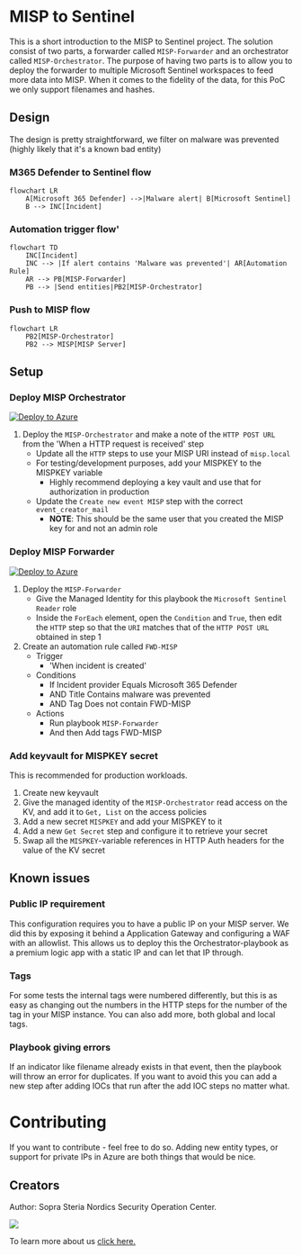 # MISP to Sentinel

This is a short introduction to the MISP to Sentinel project. The solution consist of two parts, a forwarder called `MISP-Forwarder` and an orchestrator called `MISP-Orchestrator`. The purpose of having two parts is to allow you to deploy the forwarder to multiple Microsoft Sentinel workspaces to feed more data into MISP. When it comes to the fidelity of the data, for this PoC we only support filenames and hashes.

## Design

The design is pretty straightforward, we filter on malware was prevented (highly likely that it's a known bad entity)

### M365 Defender to Sentinel flow

```mermaid
flowchart LR
    A[Microsoft 365 Defender] -->|Malware alert| B[Microsoft Sentinel]
    B --> INC[Incident]
```

### Automation trigger flow'
```mermaid
flowchart TD
    INC[Incident]    
    INC --> |If alert contains 'Malware was prevented'| AR[Automation Rule]
    AR --> PB[MISP-Forwarder]
    PB --> |Send entities|PB2[MISP-Orchestrator]
```

### Push to MISP flow

```mermaid
flowchart LR
    PB2[MISP-Orchestrator]
    PB2 --> MISP[MISP Server]
```

## Setup

### Deploy MISP Orchestrator

[![Deploy to Azure](https://aka.ms/deploytoazurebutton)](https://portal.azure.com/#create/Microsoft.Template/uri/https%3A%2F%2Fraw.githubusercontent.com%2FAzure%2FAzure-Sentinel%2Fmaster%2FPlaybooks%2F2S-Sentinel2MISP%2FMISP-Orchestrator%2Fazuredeploy.json)

1. Deploy the `MISP-Orchestrator` and make a note of the `HTTP POST URL` from the 'When a HTTP request is received' step
    * Update all the `HTTP` steps to use your MISP URI instead of `misp.local`
    * For testing/development purposes, add your MISPKEY to the MISPKEY variable
        * Highly recommend deploying a key vault and use that for authorization in production
    * Update the `Create new event MISP` step with the correct `event_creator_mail` 
        * **NOTE**: This should be the same user that you created the MISP key for and not an admin role

### Deploy MISP Forwarder

[![Deploy to Azure](https://aka.ms/deploytoazurebutton)](https://portal.azure.com/#create/Microsoft.Template/uri/https%3A%2F%2Fraw.githubusercontent.com%2FAzure%2FAzure-Sentinel%2Fmaster%2FPlaybooks%2F2S-Sentinel2MISP%2FMISP-Forwarder%2Fazuredeploy.json)

1. Deploy the `MISP-Forwarder`
    * Give the Managed Identity for this playbook the `Microsoft Sentinel Reader` role
    * Inside the `ForEach` element, open the `Condition` and `True`, then edit the `HTTP` step so that the `URI` matches that of the `HTTP POST URL` obtained in step 1
2. Create an automation rule called `FWD-MISP`
    * Trigger
        * 'When incident is created'
    * Conditions
        * If Incident provider Equals Microsoft 365 Defender 
        * AND Title Contains malware was prevented
        * AND Tag Does not contain FWD-MISP
    * Actions
        * Run playbook `MISP-Forwarder`
        * And then Add tags FWD-MISP


### Add keyvault for MISPKEY secret

This is recommended for production workloads.

1. Create new keyvault
2. Give the managed identity of the `MISP-Orchestrator` read access on the KV, and add it to `Get, List` on the access policies
3. Add a new secret `MISPKEY` and add your MISPKEY to it
4. Add a new `Get Secret` step and configure it to retrieve your secret
5. Swap all the `MISPKEY`-variable references in HTTP Auth headers for the value of the KV secret

## Known issues

### Public IP requirement

This configuration requires you to have a public IP on your MISP server. 
We did this by exposing it behind a Application Gateway and configuring a WAF with an allowlist. This allows us to deploy this the Orchestrator-playbook as a premium logic app with a static IP and can let that IP through.

### Tags 

For some tests the internal tags were numbered differently, but this is as easy as changing out the numbers in the HTTP steps for the number of the tag in your MISP instance. You can also add more, both global and local tags. 

### Playbook giving errors

If an indicator like filename already exists in that event, then the playbook will throw an error for duplicates. If you want to avoid this you can add a new step after adding IOCs that run after the add IOC steps no matter what.

# Contributing

If you want to contribute - feel free to do so. Adding new entity types, or support for private IPs in Azure are both things that would be nice.

## Creators

Author: Sopra Steria Nordics Security Operation Center. 

![](https://www.soprasteria.no/images/librariesprovider2/sopra-steria-no-images/now-sine-bilder/soc-visuell-profil.jpg?sfvrsn=ce3122dc_1)

To learn more about us [click here.](https://azuremarketplace.microsoft.com/en-us/marketplace/consulting-services/soprasteria-fr.cyber-soc-sentinel)
